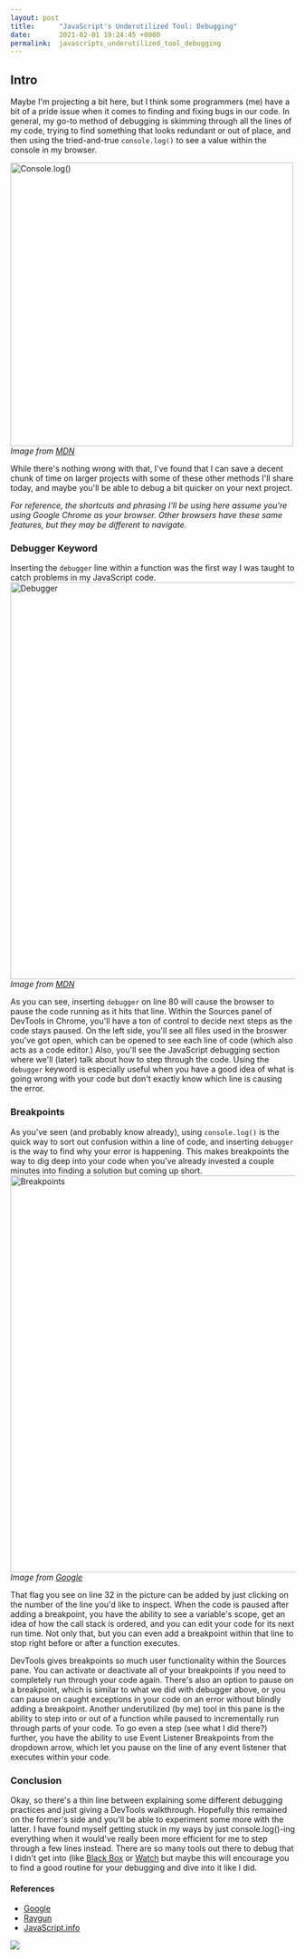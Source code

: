 ```yaml
---
layout: post
title:      "JavaScript's Underutilized Tool: Debugging"
date:       2021-02-01 19:24:45 +0000
permalink:  javascripts_underutilized_tool_debugging
---
```



## Intro
Maybe I'm projecting a bit here, but I think some programmers (me) have a bit of a pride issue when it comes to finding and fixing bugs in our code. In general, my go-to method of debugging is skimming through all the lines of my code, trying to find something that looks redundant or out of place, and then using the tried-and-true `console.log()` to see a value within the console in my browser.

<img src="https://i.imgur.com/DozDcYR.png" alt="Console.log()"
	title="Console.log()" width="500" />
	*Image from [MDN](https://developer.mozilla.org/en-US/docs/Web/API/Console/log)*

While there's nothing wrong with that, I've found that I can save a decent chunk of time on larger projects with some of these other methods I'll share today, and maybe you'll be able to debug a bit quicker on your next project.

*For reference, the shortcuts and phrasing I'll be using here assume you're using Google Chrome as your browser. Other browsers have these same features, but they may be different to navigate.*

### Debugger Keyword
Inserting the `debugger` line within a function was the first way I was taught to catch problems in my JavaScript code.
<img src="https://media.prod.mdn.mozit.cloud/attachments/2014/02/07/6963/5d7adcdf2383d094d6d2cfc8e7fa1462/Screen%20Shot%202014-02-07%20at%209.14.35%20AM.png" alt="Debugger"
	title="Debugger Keyword" width="700" />
	*Image from [MDN](https://developer.mozilla.org/en-US/docs/Web/JavaScript/Reference/Statements/debugger)*

As you can see, inserting `debugger` on line 80 will cause the browser to pause the code running as it hits that line. Within the Sources panel of DevTools in Chrome, you'll have a ton of control to decide next steps as the code stays paused. On the left side, you'll see all files used in the broswer you've got open, which can be opened to see each line of code (which also acts as a code editor.) Also, you'll see the JavaScript debugging section where we'll (later) talk about how to step through the code. Using the `debugger` keyword is especially useful when you have a good idea of what is going wrong with your code but don't exactly know which line is causing the error.

### Breakpoints
As you've seen (and probably know already), using `console.log()` is the quick way to sort out confusion within a line of code, and inserting `debugger` is the way to find why your error is happening. This makes breakpoints the way to dig deep into your code when you've already invested a couple minutes into finding a solution but coming up short.
<img src="https://developers.google.com/web/tools/chrome-devtools/javascript/imgs/conditional-loc-breakpoint.png" alt="Breakpoints"
	title="Breakpoints" width="700" />
	*Image from [Google](https://developers.google.com/web/tools/chrome-devtools/javascript/breakpoints)*

That flag you see on line 32 in the picture can be added by just clicking on the number of the line you'd like to inspect. When the code is paused after adding a breakpoint, you have the ability to see a variable's scope, get an idea of how the call stack is ordered, and you can edit your code for its next run time. Not only that, but you can even add a breakpoint within that line to stop right before or after a function executes.

DevTools gives breakpoints so much user functionality within the Sources pane. You can activate or deactivate all of your breakpoints if you need to completely run through your code again. There's also an option to pause on a breakpoint, which is similar to what we did with debugger above, or you can pause on caught exceptions in your code on an error without blindly adding a breakpoint. Another underutilized (by me) tool in this pane is the ability to step into or out of a function while paused to incrementally run through parts of your code. To go even a step (see what I did there?) further, you have the ability to use Event Listener Breakpoints from the dropdown arrow, which let you pause on the line of any event listener that executes within your code.

### Conclusion
Okay, so there's a thin line between explaining some different debugging practices and just giving a DevTools walkthrough. Hopefully this remained on the former's side and you'll be able to experiment some more with the latter. I have found myself getting stuck in my ways by just console.log()-ing everything when it would've really been more efficient for me to step through a few lines instead. There are so many tools out there to debug that I didn't get into (like [Black Box](https://raygun.com/blog/javascript-debugging-with-black-box/) or [Watch](https://developers.google.com/web/tools/chrome-devtools/javascript/watch-variables) but maybe this will encourage you to find a good routine for your debugging and dive into it like I did.


#### References
* [Google](https://developers.google.com/web/tools/chrome-devtools/javascript)
* [Raygun](https://raygun.com/learn/javascript-debugging-tips)
* [JavaScript.info](https://javascript.info/debugging-chrome)

![](https://media.giphy.com/media/duL28c2tptZ0zAopCf/giphy.gif)
